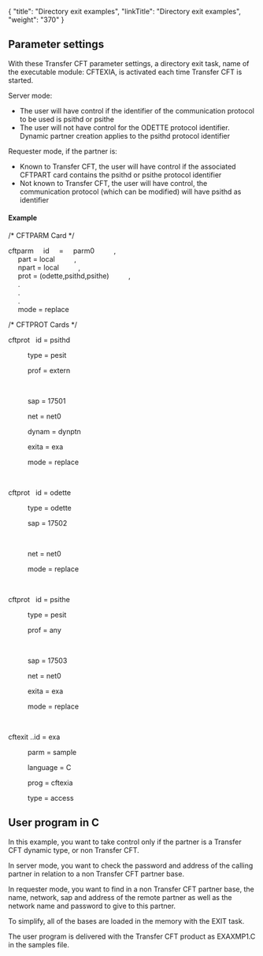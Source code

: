 {
    "title": "Directory  exit examples",
    "linkTitle": "Directory exit examples",
    "weight": "370"
}<span id="Parameter_Settings"></span>

## Parameter settings

With these <span class="mc-variable axway_variables.Component_Short_Name variable">Transfer CFT</span> parameter settings, a directory exit task, name
of the executable module: CFTEXIA, is activated each time Transfer CFT
is started.

Server mode:

-   The user will have
    control if the identifier of the communication protocol to be used is
    psithd or psithe
-   The user will not
    have control for the ODETTE protocol identifier. Dynamic partner creation
    applies to the psithd protocol identifier

Requester mode, if the partner is:

-   Known to Transfer
    CFT, the user will have control if the associated CFTPART card contains
    the psithd or psithe protocol identifier
-   Not known to Transfer
    CFT, the user will have control, the communication protocol (which can
    be modified) will have psithd as identifier

#### Example

/\* CFTPARM Card \*/  
  
cftparm     id     =    
parm0          ,  
     part = local          ,  
     npart = local          ,  
     prot = (odette,psithd,psithe)          ,  
     .  
     .  
     .  
     mode = replace  
  
/\* CFTPROT Cards \*/  
  
cftprot   id
= psithd

          type
= pesit

          prof
= extern

       

          sap
= 17501

          net
= net0

          dynam
= dynptn

          exita
= exa

          mode
= replace

 

cftprot   id
= odette

          type
= odette

          sap
= 17502

 

          net
= net0

          mode
= replace

 

cftprot   id
= psithe

          type
= pesit

          prof
= any

       

          sap
= 17503

          net
= net0

          exita
= exa

          mode
= replace

 

cftexit ..id = exa

          parm
= sample

          language
= C

          prog
= cftexia

          type
= access

<span id="User_program_in_C"></span>

## User program in C

In this example, you want to take control only if the partner
is a <span class="mc-variable axway_variables.Component_Short_Name variable">Transfer CFT</span> dynamic type, or non <span class="mc-variable axway_variables.Component_Short_Name variable">Transfer CFT</span>.

In server mode, you want to
check the password and address of the calling partner in relation to a
non <span class="mc-variable axway_variables.Component_Short_Name variable">Transfer CFT</span> partner base.

In
requester mode, you want to find in a non <span class="mc-variable axway_variables.Component_Short_Name variable">Transfer CFT</span>
partner base, the name, network, sap and address of the remote partner
as well as the network name and password to give to this partner.

To simplify, all of the bases are loaded in the memory with
the EXIT task.

The user program is delivered with the <span class="mc-variable axway_variables.Component_Short_Name variable">Transfer CFT</span> product as EXAXMP1.C
in the samples file.

